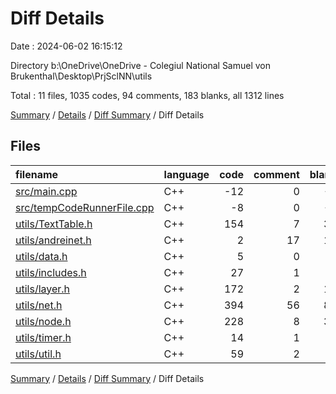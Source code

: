 # Diff Details

Date : 2024-06-02 16:15:12

Directory b:\\OneDrive\\OneDrive - Colegiul National Samuel von Brukenthal\\Desktop\\PrjSclNN\\utils

Total : 11 files,  1035 codes, 94 comments, 183 blanks, all 1312 lines

[Summary](results.md) / [Details](details.md) / [Diff Summary](diff.md) / Diff Details

## Files
| filename | language | code | comment | blank | total |
| :--- | :--- | ---: | ---: | ---: | ---: |
| [src/main.cpp](/src/main.cpp) | C++ | -12 | 0 | -5 | -17 |
| [src/tempCodeRunnerFile.cpp](/src/tempCodeRunnerFile.cpp) | C++ | -8 | 0 | -4 | -12 |
| [utils/TextTable.h](/utils/TextTable.h) | C++ | 154 | 7 | 33 | 194 |
| [utils/andreinet.h](/utils/andreinet.h) | C++ | 2 | 17 | 11 | 30 |
| [utils/data.h](/utils/data.h) | C++ | 5 | 0 | 2 | 7 |
| [utils/includes.h](/utils/includes.h) | C++ | 27 | 1 | 7 | 35 |
| [utils/layer.h](/utils/layer.h) | C++ | 172 | 2 | 17 | 191 |
| [utils/net.h](/utils/net.h) | C++ | 394 | 56 | 83 | 533 |
| [utils/node.h](/utils/node.h) | C++ | 228 | 8 | 33 | 269 |
| [utils/timer.h](/utils/timer.h) | C++ | 14 | 1 | 3 | 18 |
| [utils/util.h](/utils/util.h) | C++ | 59 | 2 | 3 | 64 |

[Summary](results.md) / [Details](details.md) / [Diff Summary](diff.md) / Diff Details